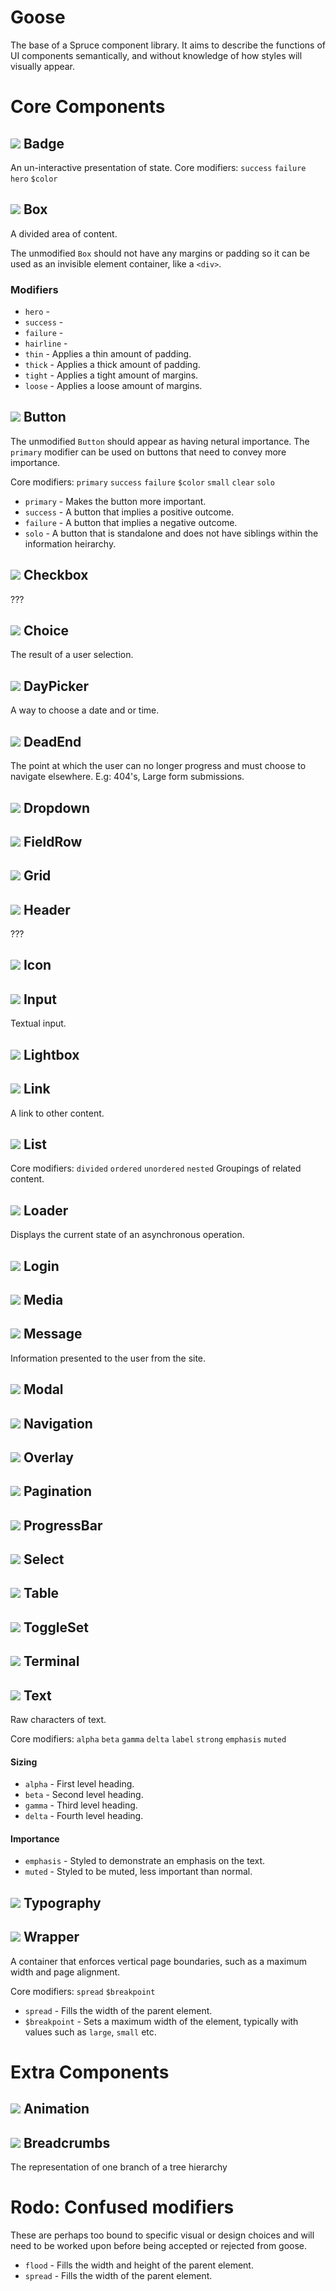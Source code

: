 # Goose
The base of a Spruce component library. It aims to describe the functions of UI components semantically, and without knowledge of how styles will visually appear.

# Core Components

## ![](https://img.shields.io/badge/-draft-red.svg) Badge 
An un-interactive presentation of state.
Core modifiers: `success` `failure` `hero` `$color`

## ![](https://img.shields.io/badge/-candidate-yellow.svg) Box 
A divided area of content.

The unmodified `Box` should not have any margins or padding so it can be used as an invisible element container, like a `<div>`.

### Modifiers
* `hero` - 
* `success` - 
* `failure` - 
* `hairline` - 
* `thin` - Applies a thin amount of padding.
* `thick` - Applies a thick amount of padding.
* `tight` - Applies a tight amount of margins.
* `loose` - Applies a loose amount of margins.



## ![](https://img.shields.io/badge/-candidate-yellow.svg) Button 

The unmodified `Button` should appear as having netural importance. The `primary` modifier can be used on buttons that need to convey more importance.

Core modifiers: `primary` `success` `failure` `$color` `small` `clear` `solo`
- `primary` - Makes the button more important.
- `success` - A button that implies a positive outcome.
- `failure` - A button that implies a negative outcome.
- `solo` - A button that is standalone and does not have siblings within the information heirarchy.

## ![](https://img.shields.io/badge/-draft-red.svg) Checkbox 
???

## ![](https://img.shields.io/badge/-draft-red.svg) Choice 
The result of a user selection.

## ![](https://img.shields.io/badge/-draft-red.svg) DayPicker 
A way to choose a date and or time.

## ![](https://img.shields.io/badge/-draft-red.svg) DeadEnd 
The point at which the user can no longer progress and must choose to navigate elsewhere.
E.g: 404's, Large form submissions.


## ![](https://img.shields.io/badge/-draft-red.svg) Dropdown 


## ![](https://img.shields.io/badge/-draft-red.svg) FieldRow 

## ![](https://img.shields.io/badge/-draft-red.svg) Grid 

## ![](https://img.shields.io/badge/-draft-red.svg) Header 
???

## ![](https://img.shields.io/badge/-draft-red.svg) Icon 


## ![](https://img.shields.io/badge/-draft-red.svg) Input 
Textual input.

## ![](https://img.shields.io/badge/-draft-red.svg) Lightbox 


## ![](https://img.shields.io/badge/-draft-red.svg) Link 
A link to other content.


## ![](https://img.shields.io/badge/-draft-red.svg) List 
Core modifiers: `divided` `ordered` `unordered` `nested` 
Groupings of related content. 


## ![](https://img.shields.io/badge/-draft-red.svg) Loader 
Displays the current state of an asynchronous operation.


## ![](https://img.shields.io/badge/-draft-red.svg) Login 

## ![](https://img.shields.io/badge/-draft-red.svg) Media 

## ![](https://img.shields.io/badge/-draft-red.svg) Message 
Information presented to the user from the site. 

## ![](https://img.shields.io/badge/-draft-red.svg) Modal 

## ![](https://img.shields.io/badge/-draft-red.svg) Navigation 

## ![](https://img.shields.io/badge/-draft-red.svg) Overlay 

## ![](https://img.shields.io/badge/-draft-red.svg) Pagination 

## ![](https://img.shields.io/badge/-draft-red.svg) ProgressBar 

## ![](https://img.shields.io/badge/-draft-red.svg) Select 

## ![](https://img.shields.io/badge/-draft-red.svg) Table 

## ![](https://img.shields.io/badge/-draft-red.svg) ToggleSet 

## ![](https://img.shields.io/badge/-draft-red.svg) Terminal 

## ![](https://img.shields.io/badge/-draft-red.svg) Text 
Raw characters of text.

Core modifiers: `alpha` `beta` `gamma` `delta` `label` `strong` `emphasis` `muted`

#### Sizing
- `alpha` - First level heading.
- `beta` - Second level heading.
- `gamma` - Third level heading.
- `delta` - Fourth level heading.

#### Importance
- `emphasis` - Styled to demonstrate an emphasis on the text.
- `muted` - Styled to be muted, less important than normal.

## ![](https://img.shields.io/badge/-draft-red.svg) Typography 

## ![](https://img.shields.io/badge/-draft-red.svg) Wrapper 
A container that enforces vertical page boundaries, such as a maximum width and page alignment.

Core modifiers: `spread` `$breakpoint`
- `spread` - Fills the width of the parent element.
- `$breakpoint` - Sets a maximum width of the element, typically with values such as `large`, `small` etc.

# Extra Components

## ![](https://img.shields.io/badge/-draft-red.svg) Animation 

## ![](https://img.shields.io/badge/-draft-red.svg) Breadcrumbs 
The representation of one branch of a tree hierarchy

# Rodo: Confused modifiers

These are perhaps too bound to specific visual or design choices and will need to be worked upon before being accepted or rejected from goose.

- `flood` - Fills the width and height of the parent element.
- `spread` - Fills the width of the parent element.
